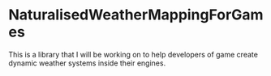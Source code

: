 # NaturalisedWeatherMappingForGames
This is a library that I will be working on to help developers of game create dynamic weather systems inside their engines.
